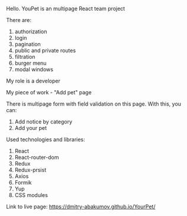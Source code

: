 Hello. YouPet is an multipage React team project

There are:

1. authorization
2. login
3. pagination
4. public and private routes
5. filtration
6. burger menu
7. modal windows

My role is a developer

My piece of work - "Add pet" page

There is multipage form with field validation on this page. With this, you can:

1. Add notice by category
2. Add your pet

Used technologies and libraries:

1. React
2. React-router-dom
3. Redux
4. Redux-prsist
5. Axios
6. Formik
7. Yup
8. CSS modules

Link to live page: https://dmitry-abakumov.github.io/YourPet/
